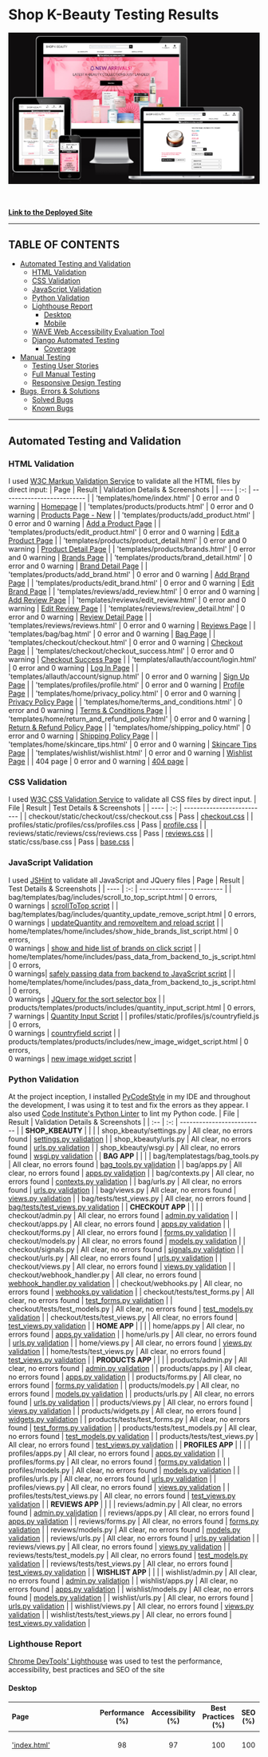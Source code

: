 # **Shop K-Beauty Testing Results**

![amiresponsive mock-ups of SHOP K-BEAUTY](./documentation/responsiveness/am-i-responsive-new.png)

<br/>

**[Link to the Deployed Site](https://shop-k-beauty-django-joy-zadan.herokuapp.com/)**

---
## TABLE OF CONTENTS

* [Automated Testing and Validation](#automated-testing-and-validation)
    * [HTML Validation](#html-validation)
    * [CSS Validation](#css-validation)
    * [JavaScript Validation](#javascript-validation)
    * [Python Validation](#python-validation)
    * [Lighthouse Report](#lighthouse-report)
        * [Desktop](#desktop)
        * [Mobile](#mobile)
    * [WAVE Web Accessibility Evaluation Tool](#wave-web-accessibility-evaluation-tool)
    * [Django Automated Testing](#django-automated-testing)
        * [Coverage](#coverage)
* [Manual Testing](#manual-testing)
    * [Testing User Stories](#testing-user-stories)
    * [Full Manual Testing](#full-manual-testing)
    * [Responsive Design Testing](#responsive-design-testing)
* [Bugs, Errors & Solutions](#bugs-found-during-testing-and-development-phase)
    * [Solved Bugs](#solved-bugs)
    * [Known Bugs](#known-bugs)
---

## Automated Testing and Validation
### HTML Validation
I used [W3C Markup Validation Service](https://validator.w3.org/) to validate all the HTML files by direct input:
| Page | Result | Validation Details & Screenshots |
| ---- | :-: | -------------------------- |
| 'templates/home/index.html' | 0 error and 0 warning | [Homepage](./documentation/html_validation/homepage-html-validation.png) |
| 'templates/products/products.html' | 0 error and 0 warning | [Products Page - New](./documentation/html_validation/products-page-html-validation-new.png) |
| 'templates/products/add_product.html' | 0 error and 0 warning | [Add a Product Page](./documentation/html_validation/add-product-html-validation-no-error.png) |
| 'templates/products/edit_product.html' | 0 error and 0 warning | [Edit a Product Page](./documentation/html_validation/edit-product-html-validation-no-error.png) |
| 'templates/products/product_detail.html' | 0 error and 0 warning | [Product Detail Page](./documentation/html_validation/product-detail-page-html-validation.png) |
| 'templates/products/brands.html' | 0 error and 0 warning | [Brands Page](./documentation/html_validation/brands-page-html-validation.png) |
| 'templates/products/brand_detail.html' | 0 error and 0 warning | [Brand Detail Page](./documentation/html_validation/brand-detail-page-html-validation.png) |
| 'templates/products/add_brand.html' | 0 error and 0 warning | [Add Brand Page](./documentation/html_validation/add-brand-html-validation-no-error.png) |
| 'templates/products/edit_brand.html' | 0 error and 0 warning | [Edit Brand Page](./documentation/html_validation/edit-brand-html-validation-no-error.png) |
| 'templates/reviews/add_review.html' | 0 error and 0 warning | [Add Review Page](./documentation/html_validation/add-a-review-page-html-validation.png) |
| 'templates/reviews/edit_review.html' | 0 error and 0 warning | [Edit Review Page](./documentation/html_validation/edit-a-review-page-html-validation.png) |
| 'templates/reviews/review_detail.html' | 0 error and 0 warning | [Review Detail Page](./documentation/html_validation/review-detail-page-html-validation.png) |
| 'templates/reviews/reviews.html' | 0 error and 0 warning | [Reviews Page](./documentation/html_validation/reviews-page-html-validation.png) |
| 'templates/bag/bag.html' | 0 error and 0 warning | [Bag Page](./documentation/html_validation/bag-page-html-validation.png) |
| 'templates/checkout/checkout.html' | 0 error and 0 warning | [Checkout Page](./documentation/html_validation/checkout-page-html-validation.png) |
| 'templates/checkout/checkout_success.html' | 0 error and 0 warning | [Checkout Success Page](./documentation/html_validation/checkout-success-page-html-validation.png) |
| 'templates/allauth/account/login.html' | 0 error and 0 warning | [Log In Page](./documentation/html_validation/sign-in-html-validation.png) |
| 'templates/allauth/account/signup.html' | 0 error and 0 warning | [Sign Up Page](./documentation/html_validation/sign-up-html-validation.png) |
| 'templates/profiles/profile.html' | 0 error and 0 warning | [Profile Page](./documentation/html_validation/profile-page-html-validation.png) |
| 'templates/home/privacy_policy.html' | 0 error and 0 warning | [Privacy Policy Page](./documentation/html_validation/privacy-policy-page-html-validation.png) |
| 'templates/home/terms_and_conditions.html' | 0 error and 0 warning | [Terms & Conditions Page](./documentation/html_validation/terms-and-conditions-page-html-validation.png) |
| 'templates/home/return_and_refund_policy.html' | 0 error and 0 warning | [Return & Refund Policy Page](./documentation/html_validation/return-refund-policy-page-html-validation.png) |
| 'templates/home/shipping_policy.html' | 0 error and 0 warning | [Shipping Policy Page](./documentation/html_validation/shipping-policy-page-html-validation.png) |
| 'templates/home/skincare_tips.html' | 0 error and 0 warning | [Skincare Tips Page](./documentation/html_validation/skincare-tips-html-validation-no-error.png) |
| 'templates/wishlist/wishlist.html' | 0 error and 0 warning | [Wishlist Page](./documentation/html_validation/wishlist-html-validation-no-error.png) |
| 404 page | 0 error and 0 warning  | [404 page](./documentation/html_validation/404-page-html-validation.png) |

### CSS Validation
I used [W3C CSS Validation Service](https://jigsaw.w3.org/css-validator/) to validate all CSS files by direct input.
| File | Result | Test Details & Screenshots |
| ---- | :-: | -------------------------- |
| checkout/static/checkout/css/checkout.css | Pass | [checkout.css](./documentation/css_validation/checkout-css.png) |
| profiles/static/profiles/css/profiles.css | Pass | [profile.css](./documentation/css_validation/profile-css.png) |
| reviews/static/reviews/css/reviews.css | Pass | [reviews.css](./documentation/css_validation/reviews-css.png) |
| static/css/base.css | Pass | [base.css](./documentation/css_validation/base-css.png) |

### JavaScript Validation
I used [JSHint](https://jshint.com/) to validate all JavaScript and JQuery files
| Page | Result | Test Details & Screenshots |
| ---- | :-: | -------------------------- |
| bag/templates/bag/includes/scroll_to_top_script.html | 0 errors, <br/>0 warnings | [scrollToTop script](./documentation/javascript_validation/scroll-to-top-script.png) |
| bag/templates/bag/includes/quantity_update_remove_script.html | 0 errors, <br/>0 warnings | [updateQuantity and removeItem and reload script](./documentation/javascript_validation/update-quantity-remove-item-reload-script.png) |
| home/templates/home/includes/show_hide_brands_list_script.html | 0 errors, <br/>0 warnings | [show and hide list of brands on click script](./documentation/javascript_validation/show-hide-brands-list-script.png) |
| home/templates/home/includes/pass_data_from_backend_to_js_script.html | 0 errors, <br/>0 warnings| [safely passing data from backend to JavaScript script](./documentation/javascript_validation/safely-passing-data-from-backend-to-javascript-script.png) |
| home/templates/home/includes/pass_data_from_backend_to_js_script.html | 0 errors, <br/>0 warnings | [JQuery for the sort selector box](./documentation/javascript_validation/jquery-for-sort-selector-box-script.png) |
| products/templates/products/includes/quantity_input_script.html | 0 errors, <br/>7 warnings | [Quantity Input Script](./documentation/javascript_validation/quantity-input-script.png) |
| profiles/static/profiles/js/countryfield.js | 0 errors, <br/>0 warnings | [countryfield script](./documentation/javascript_validation/countryfield-script.png) |
| products/templates/products/includes/new_image_widget_script.html | 0 errors, <br/>0 warnings | [new image widget script](./documentation/javascript_validation/new-image-widget-script.png) |

### Python Validation
At the project inception, I installed [PyCodeStyle](https://pycodestyle.pycqa.org/en/latest/intro.html#configuration) in my IDE and throughout the development, I was using it to test and fix the errors as they appear. I also used [Code Institute's Python Linter](https://pep8ci.herokuapp.com/) to lint my Python code.
| File | Result | Validation Details & Screenshots |
| :-- | :-: | -------------------------- |
| **SHOP_KBEAUTY** |  |  |
| shop_kbeauty/settings.py | All clear, no errors found | [settings.py validation](./documentation/python_validation/shop-kbeauty-settings-dot-py.png) |
| shop_kbeauty/urls.py | All clear, no errors found | [urls.py validation](./documentation/python_validation/shop-kbeauty-urls-dot-py.png) |
| shop_kbeauty/wsgi.py | All clear, no errors found | [wsgi.py validation](./documentation/python_validation/shop-kbeauty-wsgi-dot-py.png) |
| **BAG APP** |  |  |
| bag/templatestags/bag_tools.py | All clear, no errors found | [bag_tools.py validation](./documentation/python_validation/bag-tools.png) |
| bag/apps.py | All clear, no errors found | [apps.py validation](./documentation/python_validation/bag-apps.png) |
| bag/contexts.py | All clear, no errors found | [contexts.py validation](./documentation/python_validation/bag-contexts.png) |
| bag/urls.py | All clear, no errors found | [urls.py validation](./documentation/python_validation/bag-urls.png) |
| bag/views.py | All clear, no errors found | [views.py validation](./documentation/python_validation/bag-views.png) |
| bag/tests/test_views.py | All clear, no errors found | [bag/tests/test_views.py validation](./documentation/python_validation/bag-tests-test-views.png.png) |
| **CHECKOUT APP** |  |  |
| checkout/admin.py | All clear, no errors found | [admin.py validation](./documentation/python_validation/checkout-admin.png) |
| checkout/apps.py | All clear, no errors found | [apps.py validation](./documentation/python_validation/checkout-apps.png) |
| checkout/forms.py | All clear, no errors found | [forms.py validation](./documentation/python_validation/checkout-forms.png) |
| checkout/models.py | All clear, no errors found | [models.py validation](./documentation/python_validation/checkout-models.png) |
| checkout/signals.py | All clear, no errors found | [signals.py validation](./documentation/python_validation/checkout-signals.png) |
| checkout/urls.py | All clear, no errors found | [urls.py validation](./documentation/python_validation/checkout-urls.png) |
| checkout/views.py | All clear, no errors found | [views.py validation](./documentation/python_validation/checkout-views.png) |
| checkout/webhook_handler.py | All clear, no errors found | [webhook_handler.py validation](./documentation/python_validation/checkout-webhook-handler.png) |
| checkout/webhooks.py | All clear, no errors found | [webhooks.py validation](./documentation/python_validation/checkout-webhooks.png) |
| checkout/tests/test_forms.py | All clear, no errors found | [test_forms.py validation](./documentation/python_validation/checkout-tests-test-forms.png) |
| checkout/tests/test_models.py | All clear, no errors found | [test_models.py validation](./documentation/python_validation/checkout-tests-test-models.png) |
| checkout/tests/test_views.py | All clear, no errors found | [test_views.py validation](./documentation/python_validation/checkout-tests-test-views.png) |
| **HOME APP** |  |  |
| home/apps.py | All clear, no errors found | [apps.py validation](./documentation/python_validation/home-apps.png) |
| home/urls.py | All clear, no errors found | [urls.py validation](./documentation/python_validation/home-urls.png) |
| home/views.py | All clear, no errors found | [views.py validation](./documentation/python_validation/home-views.png) |
| home/tests/test_views.py | All clear, no errors found | [test_views.py validation](./documentation/python_validation/home-tests-test-views.png) |
| **PRODUCTS APP** |  |  |
| products/admin.py | All clear, no errors found | [admin.py validation](./documentation/python_validation/products-admin.png) |
| products/apps.py | All clear, no errors found | [apps.py validation](./documentation/python_validation/products-apps.png) |
| products/forms.py | All clear, no errors found | [forms.py validation](./documentation/python_validation/products-forms.png) |
| products/models.py | All clear, no errors found | [models.py validation](./documentation/python_validation/products-models.png) |
| products/urls.py | All clear, no errors found | [urls.py validation](./documentation/python_validation/products-urls.png) |
| products/views.py | All clear, no errors found | [views.py validation](./documentation/python_validation/products-urls.png) |
| products/widgets.py | All clear, no errors found | [widgets.py validation](./documentation/python_validation/products-widgets.png) |
| products/tests/test_forms.py | All clear, no errors found | [test_forms.py validation](./documentation/python_validation/products-tests-test-forms.png) |
| products/tests/test_models.py | All clear, no errors found | [test_models.py validation](./documentation/python_validation/products-tests-test-models.png) |
| products/tests/test_views.py | All clear, no errors found | [test_views.py validation](./documentation/python_validation/products-tests-test-views.png) |
| **PROFILES APP** |  |  |
| profiles/apps.py | All clear, no errors found | [apps.py validation](./documentation/python_validation/profiles-apps.png) |
| profiles/forms.py | All clear, no errors found | [forms.py validation](./documentation/python_validation/profiles-forms.png) |
| profiles/models.py | All clear, no errors found | [models.py validation](./documentation/python_validation/profiles-models.png) |
| profiles/urls.py | All clear, no errors found | [urls.py validation](./documentation/python_validation/profiles-urls.png) |
| profiles/views.py | All clear, no errors found | [views.py validation](./documentation/python_validation/profiles-views.png) |
| profiles/tests/test_views.py | All clear, no errors found | [test_views.py validation](./documentation/python_validation/profiles-tests-test-views.png) |
| **REVIEWS APP** |  |  |
| reviews/admin.py | All clear, no errors found | [admin.py validation](./documentation/python_validation/reviews-admin.png) |
| reviews/apps.py | All clear, no errors found | [apps.py validation](./documentation/python_validation/reviews-apps.png) |
| reviews/forms.py | All clear, no errors found | [forms.py validation](./documentation/python_validation/reviews-forms.png) |
| reviews/models.py | All clear, no errors found | [models.py validation](./documentation/python_validation/reviews-models.png) |
| reviews/urls.py | All clear, no errors found | [urls.py validation](./documentation/python_validation/reviews-urls.png) |
| reviews/views.py | All clear, no errors found | [views.py validation](./documentation/python_validation/reviews-views.png) |
| reviews/tests/test_models.py | All clear, no errors found | [test_models.py validation](./documentation/python_validation/reviews-tests-test-models.png) |
| reviews/tests/test_views.py | All clear, no errors found | [test_views.py validation](./documentation/python_validation/reviews-tests-test-views.png) |
| **WISHLIST APP** |  |  |
| wishlist/admin.py | All clear, no errors found | [admin.py validation](./documentation/python_validation/wishlist-admin.png) |
| wishlist/apps.py | All clear, no errors found | [apps.py validation](./documentation/python_validation/wishlist-apps.png) |
| wishlist/models.py | All clear, no errors found | [models.py validation](./documentation/python_validation/wishlist-models.png) |
| wishlist/urls.py | All clear, no errors found | [urls.py validation](./documentation/python_validation/wishlist-urls.png) |
| wishlist/views.py | All clear, no errors found | [views.py validation](./documentation/python_validation/wishlist-views.png) |
| wishlist/tests/test_views.py | All clear, no errors found | [test_views.py validation](./documentation/python_validation/wishlist-tests-test-views.png) |

### Lighthouse Report
[Chrome DevTools' Lighthouse](https://developer.chrome.com/docs/lighthouse/overview/) was used to test the performance, accessibility, best practices and SEO of the site
#### Desktop
| Page | Performance (%) | Accessibility (%) | Best Practices (%) | SEO (%) | If score is below 90% |
| :-- | :-: | :-: | :-: | :-: | :-- |
| ['index.html'](./documentation/lighthouse_report/desktop-index-page-after-image-aspect-ratio-refactor.png) | 98 | 97 | 100 | 100 | Scores are above 90% on average |
| ['products.html'](./documentation/lighthouse_report/desktop-products-templates-products-page.png) - *Before multiple testing for possible solutions* | 57 | 97 | 100 | 100 | Extensive efforts were done to improve the Performance score for desktop by converting all images from png to next-gen webp and moving the Google font link from base.html to base.css. Shop K-Beauty currently has 100 products being rendered on this page. The [opportunities](./documentation/lighthouse_report/desktop-products-templates-products-page-opportunities.png) suggested by Lighthouse to potentially improve the score point to **reduce initial server response time** and **serve static assets with an efficient cache policy** all point to third-party libraries and services. <br/>As a student project, I am only using Heroku's free dynos with ElephantSQL's free Postgres database and Amazon's free tier S3 to host the media and static files. Reading up on [how to improve the performance of the application](https://help.heroku.com/VKCGHPPB/how-do-i-improve-the-performance-of-my-app), Heroku suggests using production-suitable Dynos and Postgres DB, but these are not free. Meanwhile, Amazon S3's cache control is not working, despite using the same source code from the Boutique Ado walkthrough. Further development time is required to investigate Amazon's [File Cache and/or Amazon CloudFront](https://aws.amazon.com/caching/aws-caching/). Meanwhile, when I validated the [same product page but filtered to show only all specials]((./documentation/lighthouse_report/desktop-products-templates-products-page-all-special-offers.png)), the results improved from Performance: 57% to **Performance: 80%**!. |
| ['products.html'](./documentation/lighthouse_report/desktop-products-page-new.png) - **After aspect ratio corrections and reducing DOM size testings** | 56 | 97 | 100 | 100 | In an effort to improve the Performance score, I cut in half the image width and size, ie, from original 250px by 300px (aspect ratio of 5:6), I reduced both width and height to 125px by 150px. This did not help increase the score. I also attempted to fix the excessive DOM size by minimizing child elements from: <br/>```<div class="row row-cols-1 row-cols-sm-2 row-cols-md-3 row-cols-lg-4 row-cols-xl-5 mx-3 mb-5"> ``` <br/> to: <br/> ```div class="col-sm-6 col-md-6 col-lg-4 col-xl-3 my-3">``` .<br/> This effort did not make a dent in achieving the objective of improving the Performance score for desktop version of the products page. I since reverted these changes to the styling, as a personal preference to show more columns of products in a row for larger screens. The [opportunities and diagnostics](./documentation/lighthouse_report/desktop-products-page-new-opportunities-diagnostics.png) again referred to third-party libraries as potential source for improvement. |
| ['product_detail.html'](./documentation/lighthouse_report/desktop-product-detail-page.png) | 95 | 98 | 100 | 100 | Scores are above 90% on average |
| ['bag.html'](./documentation/lighthouse_report/desktop-bag-page.png) | 95 | 98 | 100 | 100 | Scores are above 90% on average |
| ['checkout.html'](./documentation/lighthouse_report/desktop-checkout-page.png) | 88 | 94 | 100 | 100 | Aside from the [opportunities identified by Lighthouse to optimise the checkout page performance](./documentation/lighthouse_report/desktop-checkout-page-opportunities-diagnostics.png), the desktop score may be futher improved by adding an explicit width and height for the image elements. After numerous testing on how best to achieve this, I deemed it best left for now as numerous attempts to fix this resulted in distorted display of an image as it seems to conflict with Bootstrap4's ```w-100``` attribute, unless I add width and height sizing for every single possible media query. This should be looked into though in the next sprint. |
| ['checkout_success.html'](./documentation/lighthouse_report/desktop-checkout-success-page.png) | 94 | 97 | 100 | 100 | Scores are above 90% on average |
| ['brands.html'](./documentation/lighthouse_report/desktop-brands-page.png) | 92 | 98 | 100 | 100 | Scores are above 90% on average |
| ['brand_detail.html'](./documentation/lighthouse_report/desktop-brand-detail-page.png) | 94 | 97 | 100 | 100 | Scores are above 90% on average |

#### Mobile
| Page | Performance (%) | Accessibility (%) | Best Practices (%) | SEO (%) | If score is below 90% |
| :-- | :-: | :-: | :-: | :-: | :-- |
| ['index.html'](./documentation/lighthouse_report/mobile-home-templates-home-index-page.png) | 79  | 93 | 92 | 98 | Extensive efforts were done to improve the Performance score for mobile by converting all images that appear on the index page (incl the largest contentful paint - hero image) from png to webp and setting explicit height and width to them. The opportunities to increase the score suggested by Lighthouse such as [eliminating render-blocking resources](./documentation/lighthouse_report/mobile-home-eliminate-render-blocking-resources.png) and [reduce unused JS](./documentation/lighthouse_report/mobile-home-reduce-unused-js.png) point to third-party libraries: Bootstrap, JQuery and Stripe. |
| ['products.html'](./documentation/lighthouse_report/mobile-products-page.png) | 49 | 97 | 100 | 99 | Unfortunately, the the image resize and the multiple testing to reduce excessive DIM size (see desktop for products page) did not improve performance on mobile version. The [opportunities suggested by Lighthouse](./documentation/lighthouse_report/mobile-products-page-opportunities.png) include **reduce initial server response time**, **use HTTP/2**, **eliminate render blocking resources (stripe (biggest render blocking resource), bootstrap, base.css-amazonaws, fontawesome, jquery and popper**. These are third-party libraries and resources and are needed to make the site work. The diagnostics suggested to **serve static assets with an efficient cache policy** and to **avoid an excessive DOM size**. As mentioned earlier, Amazon S3's cache control is not working, despite using the same source code from the Boutique Ado walkthrough. Further development time is required to investigate Amazon's [File Cache and/or Amazon CloudFront](https://aws.amazon.com/caching/aws-caching/). Meanwhile, for the next sprint, reducing the excessive DOM size should be a priority. |
| ['product_detail.html'](./documentation/lighthouse_report/mobile-product-detail-page.png) | 76 | 98 | 100 | 97 | Per the [Opportunities and Diagnostics from Lighthouse](./documentation/lighthouse_report/mobile-product-detail-page-opportunities-diagnostics.png), the main cause of the low Performance score are again like the ones discussed above. |
| ['bag.html'](./documentation/lighthouse_report/mobile-bag-page.png) | 80 | 97 | 100 | 94 | Same as above, the Performance score is affected by third-party libraries and resources, as evidenced by [this screenshot](./documentation/lighthouse_report/mobile-bag-page-opportunities-diagnostics.png). |
| ['checkout.html'](./documentation/lighthouse_report/mobile-checkout-page.png) | 75 | 94 | 100 | 97 | Aside from the [opportunities identified by Lighthouse to optimise the checkout page performance](./documentation/lighthouse_report/mobile-checkout-page-opportunities-diagnostics.png), the mobile score may be futher improved by adding an explicit width and height for the image elements. After numerous testing on how best to achieve this, I deemed it best left for now as numerous attempts to fix this resulted in distorted display of an image as it seems to conflict with Bootstrap4's w-100 attribute, unless I add width and height sizing for every single possible media query. This should be looked into though in the next sprint. |
| ['checkout_success.html'](./documentation/lighthouse_report/mobile-checkout-success-page.png) | 73 | 97 | 100 | 93 | This is a page with no image being rendered, that had plagued me previously in other pages and that had been fixed, as much as possible. But again, the mobile Performance score – as evidenced by the [opportunities and diagnostics](./documentation/lighthouse_report/mobile-checkout-success-page-opportunities-diagnostics.png) –  is affected by third-party libraries and resources, which are required for the site's applications to work. |
| ['brands.html'](./documentation/lighthouse_report/mobile-brands-page.png) | 82 | 97 | 83 | 98 | Opportunity to fix two brand logo images with incorrect aspect ratios |
| ['brand_detail.html'](./documentation/lighthouse_report/mobile-brand-detail-page.png) | 75 | 97 | 92 | 98 | Similar to other pages, the site suffers in Performance score due to issues with [third-party resources and libraries](./documentation/lighthouse_report/mobile-brand-detail-page-opportunities-diagnostics.png). |

### WAVE Web Accessibility Evaluation Tool
[WAVE](https://wave.webaim.org/) was used to ensure that Shop K-Beauty's content is also accessible to individuals with disabilities. WAVE can identify many accessibility and Web Content Accessibility Guideline (WCAG) errors, which are then corrected following the results of the initial evaluation.

In order to fully validate the page, I used the WAVE Chrome extension. This enabled me to test the pages that require user authentication.

| Page | WAVE This Page Result | Reasons for not fixing the contrast errors, if any |
| :-- | --- | --- |
| Bag Page | no errors |  |
| Checkout Page | no errors, 2 contrast errors | Both of the contrast errors point to the placeholder text for country but as it is a default Stripe styling, I decided to leave it alone as the placeholder text for other fields in the form uses the same font color from this class: <br/> ```.stripe-style-input::placeholder { color: #aab7c4 } ``` <br/> and they all passed the contrast validation. |
| Checkout Success Page | no errors |  |
| Products Page  | no errors |  |
| Product Detail Page  | no errors |  |
| Add a Product Page | no errors |  |
| Edit a Product Page | no errors |  |
| Brands Page | no errors |  |
| Brand Detail Page | no errors |  |
| Add a Brand Page | no errors |  |
| Edit a Brand Page | no errors |  |
| Profiles Page | no errors, 1 contrast error | This is the same contrast error as in the Checkout Page. |
| Reviews Page | no errors |  |
| Add a Review Page | no errors |  |
| Edit a Review Page | no errors |  |
| Review Detail Page | no errors |  |
| Wishlist Page | no errors |  |
| K-Beauty Tips Page | no errors |  |
| Privacy Policy Page | no errors |  |
| Terms &amp; Conditions Page | no errors |  |
| Return &amp; Refund Policy Page | no errors |  |
| Shipping Policy Page | no errors |  |
| 404 Error Page | no errors |  |

### Django Automated Testing
For the automated testing, the writing and running of these tests used [Django's built in test module](https://docs.djangoproject.com/en/4.1/topics/testing/overview/). For each installed application, I created a folder called tests, added the ```__init__.py``` file and the separate files for testing the views, models and forms.

I also used coverage to generate the report and find out the percentage of statements that I was able to cover and those that I missed for every installed application. I tried to achieve as close to the 100% mark as I possibly can, but I am still fairly new to using Automated Testing and am looking forward to learning more to reach this goal.

#### Coverage
| Installed App Coverage Report | Cover in Percentage | Screenshot of Coverage Report |
| -- | :-: | :-: |
| bag app | 77% | [bag app cover](./documentation/coverage_report/coverage-report-bag-app.png) |
| checkout app | 61% | [checkout app cover](./documentation/coverage_report/coverage-report-checkout-app.png) |
| home app | 100% | [home app cover](./documentation/coverage_report/coverage-report-home-app.png) |
| products app | 81% | [product app cover](./documentation/coverage_report/coverage-report-products-app.png) |
| profiles app | 97% | [profile app cover](./documentation/coverage_report/coverage-report-profiles-app.png) |
| reviews app | 83% | [reviews app cover](./documentation/coverage_report/coverage-report-reviews-app.png) |
| wishlist app | 74% | [wishlist app cover](./documentation/coverage_report/coverage-report-wishlist-app.png) |

---
## Manual Testing
### Testing User Stories
### **User Stories**
| **User Story #** | **As a/an** | **I want to be able to...** | **So that I can...** | **How was this achieved** | **Evidence**
| :-- | :-- | :-- | :-- | :-- | :-- |
| **VIEWING & NAVIGATION** |  |  |  |  |  |
| 1 | Shopper | Navigate around the site | View a list of products | The navbar's main navigation component allows the shoppers to browse for products. The all products link from the main navigation enables the visitors to view the list of all the products available on the site. | [desktop](./documentation/user_stories_testing/user-story-1-view-list-of-products-desktop.png), [tablet](./documentation/user_stories_testing/user-story-1-view-list-of-products-tablet.png), [mobile](./documentation/user_stories_testing/user-story-1-view-list-of-products-mobile.png) |
| 2 | Shopper | View a specific category of products | Quickly find products I'm interested in without having to search through all products. | The site's main navigation component allows the shoppers to browse for specific category of products. | [desktop](./documentation/user_stories_testing/user-story-2-view-specific-category-of-products-skincare-desktop.png), [tablet](./documentation/user_stories_testing/user-story-2-view-specific-category-of-products-hair-body-tablet.png), [mobile](./documentation/user_stories_testing/user-story-2-view-specific-category-of-products-skincare-mobile.png) |
| 3 | Shopper | Quickly identify deals, clearance items and special offers | Take advantage of special savings on products I'd like to purchase | The users can quickly find all available deals from the main navigation where they can click on special offers and a dropdown of items lists all the new arrivals, the top deals, the clearance and an all special offers link. | [desktop](./documentation/user_stories_testing/user-story-3-quickly-identify-deals-desktop.png), [tablet](./documentation/user_stories_testing/user-story-3-quickly-identify-deals-tablet.png), [mobile](./documentation/user_stories_testing/user-story-3-quickly-identify-deals-mobile.png) |
| 4 | Shopper | Quickly view how much was the original price | Identify how much I may be able to save when buying the product and may also help me compare prices with other sites | When discounts are available, the individual product cards display how much is the product price, the original product price (crossed out) and amount the shoppers can potentially save. From the products page, the shoppers are also able to sort through all the discounts available from high to low. | [desktop](./documentation/user_stories_testing/user-story-4-view-original-price-and-savings-desktop.png), [tablet](./documentation/user_stories_testing/user-story-4-view-original-price-and-savings-tablet.png) , [mobile](./documentation/user_stories_testing/user-story-4-view-original-price-and-savings-mobile.png), ![discounts sorting: high to low](./documentation/user_stories_testing/user-story-4.gif) |
| 5 | Shopper | View individual product details | Identify the price, description, product reviews, product image, product ingredients and instructions how to use product | A shopper is taken to the product detail page after clicking on a product image or the shop now button from an individual product card. The product detail page displays the product information such as name, image, brand, category, subcategory, available reviews, price, original price and discount amount (if available), description, how to use and ingredients. | [product details](./documentation/user_stories_testing/user-story-5-individual-product-details.png) |
| 6 | Shopper | Easily view the total amount of products in my shopping bag at any time throughout my visit | Avoid spending too much | Whenever a product is added to the shopping bag, a toast will display confirming that the product was indeed added to the bag successfully and also shows how much a shopper needs to spend to reach the free delivery threshold (if not yet reached). Below the bag icon, the running total of the items currently in the bag is displayed and the user can navigate across the different pages on the site and still be able to view the current amount in the bag. | ![total amount in the bag](./documentation/user_stories_testing/user-story-6-view-running-total.gif) |
| 7 | Shopper | Easily view the featured brands | To assure me that Shop K-Beauty really offers K-Beauty products from authentic K-Beauty brands | On the home page of the site, shoppers are able to view the 10 featured K-Beauty brands. | [featured brands](./documentation/user_stories_testing/user-story-7-featured-brands.png) |
| 8 | Shopper | Search/ View all of the available K-Beauty brands | Look for my favourite brands | From the main navigation, the shoppers are able to click on **BRANDS** navlink and it will open the brands page where all available brands are listed with their logos in individual brand card. | [all available brands](./documentation/user_stories_testing/user-story-8-all-available-brands.png) |
| 9 | Shopper | Easily view details about the brand of a product I am purchasing | Learn more about the brands and feel confident about my purchase | Shoppers are provided multiple ways to access information about any K-Beauty brands available from the Shop. <br/> 1) From the brands page, shoppers are able to click on any brand logo and this will take them to the individual brand page. <br/> 2) From the product detail page, a shopper is able to view the brand name of the product. The brand name is clickable and will take the shopper to the brand's brand detail page. <br/> The brand detail page display's the brand logo and brief information about the brand. | [link to brand detail page](./documentation/user_stories_testing/user-story-9-link-to-brand-detail-page.png), [brand detail page](./documentation/user_stories_testing/user-story-9-view-brand-details.png) |
| 10 | Shopper | View a list of available products when viewing the details about a brand | Quickly decide what product to purchase from a particular brand | Continuing on from User Story 9, on the brand detail page, the shoppers are able to view the list of available products from any brand. | [brand detail and available products](./documentation/user_stories_testing/user-story-10-available-products-from-a-brand.png) |
| 11 | Shopper | Find skincare tips and information about K-Beauty skincare routine | Decide which products I need to purchase | From the K-Beauty tips page, shoppers are able to learn more about K-Beauty and get tips and information about K-Beauty skincare routine to help them decide which products they may need to purchase, depending on their skincare goals. | [skincare tips page](./documentation/user_stories_testing/user-story-11-skincare-tips-page.png) |
| 12 | Shopper | Easily navigate from a product category to the corresponding subcategories | Easily find the products I am looking for | The main navigation dropdown provide links to all the categories of products as well as the links to their individual subcategories. The individual product cards from the products page also contain the category and subcategory tags, both of which are also clickable. When a category link is clicked, it opens the products page where all the available products are filtered by that specific category. | ![navigate from a category to subcategories](./documentation/user_stories_testing/user-story-12-category-to-subcategory.gif) |
| 13 | Shopper | View Related products | Make a more informed decision before finalising my purchase | Shoppers are provided four or less related products based on the product's subcategory. The related products are displayed randomly if there's more than four of them and a page refresh changes the display of related products (if more than four are available). | [related products](./documentation/user_stories_testing/user-story-13-related-products.png) |
| **REGISTRATION & USER ACCOUNTS** |   |   |  |  |
| 14 | Shopper | Easily register for an account | Have a personal account and be able to view my profile | Shoppers are easily able to create an account via the site's top navigation which has the My Account icon. This icon has two dropdown links, the first of which is the Sign Up. Clicking the Sign Up link opens the site's sign up page where they can then register to create an account. Alternatively, shoppers who do not yet have an account with the site can also create an account from a link at the checkout page. | [sign up](./documentation/user_stories_testing/user-story-14-sign-up.png), [register an account](./documentation/user_stories_testing/user-story-14-register-for-account.png), [create an account link from checkout page](./documentation/user_stories_testing/user-story-14-checkout-create-an-account.png) |
| 15 | Shopper | Receive an email confirmation after registering | View that my personal account registration was successful | After registering for an account, a shopper will receive an email with a link to confirm their new account. After clicking the email confirmation link, the site opens to the login page where the shopper's username or email and password are already pre-populated and a toast displaying that the email has been confirmed. | [email-confirmation](./documentation/user_stories_testing/user-story-15-email-confirmation.png), [confirm email](./documentation/user_stories_testing/user-story-15-confirm-email.png), [login page after email is confirmed](./documentation/user_stories_testing/user-story-15-after-new-account-is-verified.png) |
| 16 | Shopper | Easily login and logout of my shopper's account | Access my personal account information |  |  |
| 17 | Shopper | Easily recover my password in case I forget it | Recover access to my account |  |  |
| 18 | Shopper | Have a personalised user profile | View my personal order history and order confirmations |  |  |
| **SORTING & SEARCHING** |   |   |  |  |
| 19 | Shopper | Sort the list of available products | Easily identiify the best rated, best priced and categorically sorted products |  |  |
| 20 | Shopper | Sort a specific category of product | Find the best priced or best rated product in a specific category, or sort the products in that categpry by name |  |  |
| 21 | Shopper | Sort a specific subcategories of products | To easily identify the most suitable product for me to purchase  |  |  |
| 22 | Shopper | Sort multiple categories of products simultaneously | Find the best priced, special offers or best rated /reviewed products across broad categories, such as "makeup" or "skincare"  |  |  |
| 23 | Shopper | Search for a product or products by name, by description or by ingredients | Find a specific product I'd like to purchase  |  |  |
| 24 | Shopper | Easily see what I've searched for and the number of results | Quickly decide whether the product I want is available |  |  |
| **PURCHASING & CHECKOUT** |   |   |  |  |
| 25 | Shopper | Quickly view how much was the original price and what savings, if any are available | Easily compare prices with other sites |  |  |
| 26 | Shopper | Easily select the size and quantity for a product when purchasing it |Ensure I don't accidentally select the wrong product, quantity or size |  |  |
| 27 | Shopper | Easily view notifications on screen when I add a product to my bag | Find out immediately if my actions were correct or if the was an error |  |  |
| 28 | Shopper | View items in my bag to be purchased | Identify the total cost of my purchase and all items I will receive |  |  |
| 29 | Shopper | Adjust the quantity of individual items in my bag | Easily make changes to my purchase before checkout |  |  |
| 30 | Shopper | Easily enter my payment information | Check out quickly and with no hassles |  |  |
| 31 | Shopper | Feel my personal and payment information is safe and secure | Confidently provide the needed information to make a purchase |  |  |
| 32 | Shopper |View an order confirmation after checkout | Verify that I haven't made any mistakes |  |  |
| 33 | Shopper | Receive an email confirmation after checking out | Keep the confirmation of what I've purchased for my records |  |  |
| **PRODUCT REVIEWS** |   |   |  |  |
| 34 | Shopper | View available reviews for a product I am viewing  | Find out what others think of the product |  |  |
| 35 | Shopper | Easily see how I can add my reviews on products I purchased | Decide whether I want to add my review |  |  |
| 36 | Shopper | Easily view/ have access to details about the product I am reviewing | Refer to the information about the product, should I need to do so |  |  |
| 37 | Shopper | Add my review of the product | Share my personal experienceof using the products  |  |  |
| 38 | Store Owner | Add Featured Reviews on specific product detail page | Opt to highlight specific reviews |  |  |
| 39 | Store Owner | Edit submitted reviews | Opt to block off profanities, if any |  |  |
| 40 | Store Owner | Delete a review | Have control over unacceptable comments such as discriminatory statements, if any |  |  |
| **ADMIN & STORE MANAGEMENT** |   |   |  |  |
| 41 | Store Owner | Add a product | Add new items to my store |  |  |
| 42 | Store Owner | Edit/update a product | Change product proces, descriptions, ingredients, images and other product criteria |  |  |
| 43 | Store Owner | Delete a product | Remove items that are no longer for sale |  |  |
| 44 | Store Owner | Have policy pages (privacy, terms & conditions, return & refund and shipping) on the site | Be assured that all the legalities of doing business online are taken care of |  |  |
| 45 | Store Owner | Receive a warning if I accidentally click the delete a product button | Avoid accidental deletion of a product |  |  |
| 46 | Store Owner | Add a brand to my store | Add new products even if the product's brand is not in the store yet |  |  |
| 47 | Store Owner | Edit/ Update a brand in my store | Make changes to a brand name, description, brand logo or choose to feature a brand |  |  |
| **DIGITAL MARKETING** |   |   |  |  |
| 48 | Store Owner | Have a social media presence | Create awareness of Shop K-Beauty products |  |  |
| **USER'S WISHLIST** |   |   |
| 49 | Shopper | Easily add a product to my wishlist | Save it for future purchase or reference |  |  |
| 50 | Shopper | Easily remove a product from my wishlist | Keep pnly the products I'm interested in |  |  |




















### Full Manual Testing
### Responsive Design Testing
---
## Bugs found during testing and development phase
### Solved Bugs
| # | Bugs, Errors and Issues | Solutions |
| :--- | :--- | :--- |
| 1 | Error: You are trying to add a non-nullable field to without a default  | **Solution:** <br/>Choose option 1 from two options provided by Django when making migrations, add timezone.now, then migrate. <br/>A new error appeared: <br/>```TypeError: Field 'id' expected a number but got datetime.datetime(2022, 11, 20, 13, 54, 36, 590663, tzinfo=<UTC>)```. <br/>I then looked for the latest _auto_ file from migrations folder, then changed: <br/>```default=got datetime.datetime(2022, 11, 20, 13, 54, 36, 590663, tzinfo=<UTC>)``` <br/>to <br/>```default=1```. <br/>I was then able to migrate successfully. |
| 2 | Stripe Webhook errors, ```401 ERR```, x 23 times and 100% failure rate  |  After numerous attempts to solve this by going over and over the source code for webhook handlers, searching the Stripe docs and, Stack Overflow and Code Institute's Slack channels, the solution was to share my GitPod workspace |
| 3 | Static and media files not uploading on AmazonS3 bucket | Attempts at fixing this issue remained unsuccessful despite checking multiple times that the steps were followed correctly, that the new CORS configuration was correct and that the steps to creating the AWS Groups, Policies and Users for Shop K-Beauty were also followed and implemented. In the end, I was able to fix the issue by creating a new bucket with new policies. |
| 4 | Reviews were not deleting after an associated product is deleted  | Fortunately, this was a simple bug. I just had to edit the product (fk) in my review model. <br/>``` on_delete=models.SET_NULL``` was changed to ``` on_delete=models.CASCADE ```, then migrate. |
| 5 | **DoesNotExist at /accounts/login/** [error](./documentation/solved_bugs/does-not-exist.png) | In attempting to use [Django-flatpages](https://docs.djangoproject.com/en/4.1/ref/contrib/flatpages/) for the static pages such as terms and conditions, policies, etc., I encountered an issue of not being able to login to the deployed site or to site admin. As it was taking too long to get this flatpages to work, I decided to remove all the changes I have just made. But I made the mistake of tinkering with the [sites content in Django Admin](./documentation/solved_bugs/sites-in-django-admin.png) that caused the error or it could have been caused by allauth views throwing the error as some of the changes I made implementing flatpages included changes to the Middleware in project-level settings.py. <br/> **Steps Taken Towards a Solution:** <br/>1. Check the logs by logging in to the heroku cli <br/> ```heroku login -i ```<br/> ``` heroku apps ``` - this lists all the apps in Heroku <br/> ```heroku logs --tail -a <the app name> ``` - use the correct app name to run the logs command <br/> The logs came back with these: <br/> [heroku-logs-tail-part1](./documentation/solved_bugs/heroku-logs-tail-part1.png)<br/>[heroku-logs-tail-part2](./documentation/solved_bugs/heroku-logs-tail-part2.png)<br/>[heroku-logs-tail-part3](./documentation/solved_bugs/heroku-logs-tail-part3.png)<br/>[heroku-logs-tail-part4](./documentation/solved_bugs/heroku-logs-tail-part4.png)<br/>2. Looking at these errors, the simplest solution was to reset the database by running <br/>```python3 manage.py migrate```<br/> but it didn't work per the terminal:<br/> [No migrations to apply](./documentation/solved_bugs/migrate.png) <br/>3. As it didn't work, the next step was to reset the [ElephantSQL](./documentation/solved_bugs/elephantsql-reset-btn.png) site database and run ```python3 manage.py migrate``` again which came back with these: <br/> [running-migrations-after-resetting-elephantsql-part1](./documentation/solved_bugs/running-migrations-after-resetting-elephantsqldb-part1.png)<br/> [running-migrations-after-resetting-elephantsql-part1](./documentation/solved_bugs/running-migrations-after-resetting-elephantsqldb-part2.png)<br/>4. The migration worked, so the next step was to run the server ```python3 manage.py runserver ```<br/>5. Whoops! The products data were all gone (since the ElephantSQL was reset). But the login functionality now works! The great news was that I had fixtures so I can easily run dumpdata to load the data back. But since I had reviews, I first had to create a few users, starting with creating a superadmin. Next I uploaded the fixtures in specific order (this is important as the products data need access to required three foreign keys (the first three json files below), otherwise I would have gotten another error) by running: <br/>``` python3 manage.py loaddata <json filename> ``` <br/>a) maincategory.json <br/>b) category.json <br/>c) subcategory.json <br/>d) product.json <br/> After uploading the rest of the json files, the checkout and reviews fixtures, the site was back with all the data rendering and the functionalities working as expected. <br/> **Additional note:** I could have also run ``` python3 manage.py loaddata ``` to avoid uploading the files one by one, but I wanted to avoid any potential issues with some data requiring data from other files first. I never created a profiles fixtures, for security purposes.
| 6 | HTML Validation errors on add a product and edit a product pages in products app : **Error: Duplicate attribute id. At line 1351 column 69 id="id_image"** | This is a very interesting error, caused by conflicts between multiple languages. First, the JQuery script to change the image file uses an id of ```#new-image```. This caused a conflict with Django's forms widget clearable_file_input, <br/>````{% include "django/forms/widgets/attrs.html" %}````, which comes with a function <br/>```def clear_checkbox_id(self, name):``` <br/>```"""Given the name of the clear checkbox input, return the HTML id for it."""``` <br/>```return name + "_id"``` <br/>(see from line 438: [Github:Django/Django](https://github.com/django/django/blob/main/django/forms/widgets.py)). Because the script already uses ```#id-image```, when the file input is selected, it returns the HTML id, which resulted in HTML validation error of duplicate atttribute id. <br/><br/>**The solutions came in several steps:** <br/>1. Change the JQuery script from ``` #new-image``` to ```.new-image``` <br/>2. Change the custom_clearble_file_input.html (line 19): from ```<input id="new-image">``` to ```.new-image ``` <br/>3. We cannot leave it here because the forms.py file in the products app has a forloop that adds class attributes: ```for field_name, field in self.fields.items(): field.widget.attrs['class'] = 'border-black rounded-0'```. Left unsolved, we would just be exchanging a duplicate id error with a duplicate class error. So I deleted this forloop. <br/>4. To still have the ```border-black rounded-0``` attributes added to the add/edit a product forms, I then added these to new attributes to base.css ``` select, .form-control {border: 1px solid #000 !important; border-radius: 0 !important;}``` |
| 7 | HTML Validation errors on bag page: **Error: Duplicate ID** and a warning of The ``` type ``` attribute is unnecessary for JavaScript resources. | This is an error that seems to be fairly left unsolved in other ecommerce projects I've seen on GitHub. The fix seems fairly daunting at first, as it points to ``` item_id ```,  which when searching for this line of code across the project can be found on contexts.py, urls.py, views.py, on webhook_handler.py, on quantity_form.html and on quantity_input_script.html. <br/><br/>After initially feeling intimidated about the potential enormity of debugging this error, solving this is actually fairly simple. <br/><br/>**Solution**: <br/>1. On quantity_form.html, from the remove link (below the form), delete ``` id ``` and move ``` remove_{{ item.item_id }} ``` inside the attribute ``` class ```, thus <br/>``` class="remove_{{ item.item_id }}" ```. <br/>2. On script below the bag.html, replace ``` var itemId ``` with ``` var itemClass ```, then replace the ``` .attr('id') ``` with ``` .attr('class') ```. <br/>3. Replace ``` var url = `/bag/remove/${itemId}/`; ``` with ``` var url = `/bag/remove/${itemClass}/`; ```. <br/>To remove the warnings, I just delete the ``` type="text/javascript" ```. |
| 8 | HTML Validation errors on checkout page: **Error: The value of the ```for``` tag attribute of the ```label``` element must be the ID of a non-hidden form control** | **To fix this error, I took the following steps:** <br/>1. Deleted the label tag wrapping the two links to (create an account) and (login). <br/>2. I wrapped said links in a ```<p></p>``` to fix alignments for smaller device. <br/>3. I wrapped the non-link text in ```<span></span>``` to be able to add space between the texts. <br/>4. I tested that by deleting the ``` <label></label> ``` tag and the ```for="id-save-info"``` that was in the label, it will not cause stripe webhooks to stop working, that the links will still work and that a newly created account will still be saved and that there was no adverse effect to the functionalities on the checkout page. I also checked that when I tested the orders, the new orders were indeed saved in the database. <br/><br/>Additionally, when searching for a potential fix to this error, I came across an article from [CSS tricks](https://css-tricks.com/html-inputs-and-labels-a-love-story/), which says, we should not put interactive elements inside labels such as links. I left the warning of empty heading caused by the loading-spinner.|
| 9 | **Product name field error on Django admin** when re-adding a just deleted product and **lack of defensive programming** | After I accidentally deleted a product (COSRX Aloe Soothing Sun Cream SPF 50+ PA+++ (50ml)), I realised there are two bugs I needed to fix. <br/><br/>1. The **first bug**: there was a problem with the name field on my Product model being set to ```unique=True``` since when I tried to add the same product I just deleted, the Django admin showed an error that the name already exists (even though the product was no longer in the db) and the product I was trying to add did indeed get added. Thus, even though adding again the same product was successful, I thought it best to amend the Product model because in a real life situation, products may need to be deleted and should the same products need to be added in the store again, store owners should not have to worry about a Django admin error. <br/>2. The **second bug**: the lack of defensive programming in the project, specifically on the button that allows a superadmin to delete a product. <br/><br/>**To fix these two bugs, I took the following steps**: <br/>1. I changed the name field on the product model to ```unique=False```, and ```migrate```.  <br/>2. Using a modal, I targeted the delete product buttons on the products page and on the product_detail page so that the superadmin will receive a warning prior to confirming the deletion of a product. |
| 10 | **ValueError: invalid literal for int() with base 10: '2.5'** | I came across this bug accidentally when trying to find solutions to the JSHint validation warnings for Quantity Input Script **(products/templates/products/includes/quantity_input_script.html)**. The quantity form in product_detail.html doesn't allow the input of floats (as is expected). But in bag.html it does, so when a user tries to update a product quantity using floats, it triggers this Django error. <br/><br/>**The solution**: <br/>On bag.html, the script to update a product quantity on click ```form.submit()``` needs to be updated to ```form[0].requestSubmit()```. <br/><br/>Credit to [Igor Basuga](https://www.linkedin.com/in/igor-basuga-b2a123111/), currently a Junior Developer and a former Full Stack Software Development Tutor at [Code Institute](https://codeinstitute.net/) for the well documented solution [Debugging - a Detective Story and a Learning Experience](./documentation/solved_bugs/debugging-a-detective-story-igor-ci.pdf) to this bug. |
| 11 | Modal in products.html works in development but not in production | After again accidentally deleting a product, this time in production, I realised that the defensive programming to prevent just this situation by using a modal works in development but not in production. <br/><br/>Since the same defensive programming is functioning successfully in product detail page, I used [Computed Diff](https://www.diffchecker.com/text-compare/) to check for any difference in the code and noticed that on products.html page, the delete a product button is [split into several lines](./documentation/solved_bugs/delete-product-button-modal-bug.png), compared to the same code and the same button on product_detail.html which is [all in one line](documentation/solved_bugs/delete-product-button-modal-bug-solved.png). Putting all the code for the delete a product button in one line solved the modal bug not working on products page in production. |
| 12 | Heroku Build failure | Testing ... as failure traceback says **Launching...Push failed due to an unrecognized error, and we've been notified.! Please try pushing again.! If the problem persists, see https://help.heroku.com/ and provide Request ID <>. Meanwhile, there's no error showing on the terminal. Pushing again solved the bug. |
| 13 | Unable to add new product if the product brand is not in the store yet | Shop K-Beauty is a multi-brand ecommerce store and a brand is required when adding a new product via the product management functionality.  When I tested adding a new product, I realised that a store owner can only add a product if said product's brand is already in the store. A store owner would have to add a brand via the Django admin, which is not ideal in a real life situation. To fix this, and since the code to add a brand is pretty much similar to adding a product and the custom clearable file input can also be reused, it makes sense to add the brand management functionality, starting with adding a brand. |
| 14 | A logged in user is able to add a product to their own wishlist even if the product is already in the wishlist | To Fix this, I first passed both the product and the user_product to the query for an existing duplicate wishlist by using <br/>```Wishlist.objects.get ``` <br/> This didn't work as the GET function will raise an error if a product does not exist in the wishlist. <br/> The next solution is to use a combination of filter/exists, which solved the bug: <br/> ```existing = Wishlist.objects.filter(product=product, user_profile=user).exists() ```. Credit and thanks to Oisin from Tutor Support at Code Institute for helping me solve this bug. |
| 15 |Discount (high to low) and Discount (low to high) sorting not working properly | First, there was a typo on the products template <br/> ```<option value="discount_asc" {% if current_sorting == 'discount_desc' %}selected{% endif %} ```. Whilst the value is "discount_asc", I made the mistake of having 'discount_desc' for the current sorting. This part was easily fixed. Second, although the sorting the products discounts started to work, there were still a few products that appeared before the discounts were sorted. I realised that there also some errors in the data for new arrivals were I added the discount as 0.00 but did not include the data for the original_price field. After adding the missing data, the sorting of discounts high to low and vice versa now both work as intended. |
| 16 | Whilst working on my unit tests, I got an operational error when I tried to log in to production site. The error says, ``` connection to server at rogue.db.elephantsql.com (35....), port 5432 failed: Connection refused ``` | As the unit tests were nowhere near production, this was a big puzzle. After checking that all as they should be on elephantsql (postgresdb), in the config vars in Heroku, and in the env.py file, the solution was to do a manual deploy from Heroku dashboard (deploy tab). |

### Known Bugs
| # | Unsolved Bugs, Errors and Issues | Justification |
| :--- | :--- | :--- |
| 1 | Browser: Chrome, Error: **Uncaught (in promise) Error: A listener indicated an asynchronous response by returning true, but the message channel closed before a response was received**. This error appears after about a minute or two of loading any page of the web application. | I have spent days looking for where this error was coming from, initially thinking it was caused by the show and hide button on the homepage to hide and show list of available brands. I switched off the event listener. The error still appeared. I tried to debug and refactor all the event listeners but found it impossible to do so without disabling the required JQuery functions for the application to run smoothly. Googling for possible causes and reasons, I have found references to the same error and they point to using incognito mode as a possible solution. The error did not appear when using incognito mode. Due to time constraints, the real solution for this error may be investigated further on the next sprint/ future development. |
